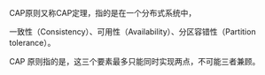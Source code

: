 CAP原则又称CAP定理，指的是在一个分布式系统中，

一致性（Consistency）、可用性（Availability）、分区容错性（Partition tolerance）。

CAP 原则指的是，这三个要素最多只能同时实现两点，不可能三者兼顾。